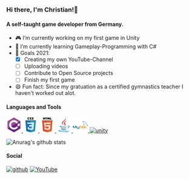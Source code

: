 ### Hi there, I'm Christian!👋
#### A self-taught game developer from Germany.
- :video_game: I’m currently working on my first game in Unity
- :seedling: I’m currently learning Gameplay-Programming with C#
- :goal_net: Goals 2021: 
     * [x] Creating my own YouTube-Channel
     * [ ] Uploading videos
     * [ ] Contribute to Open Source projects
     * [ ] Finish my first game
- :smile: Fun fact: Since my gratuation as a certified gymnastics teacher I haven't worked out alot.

#### Languages and Tools
<p align="left"> <a href="https://www.w3schools.com/cs/" target="_blank"> <img src="https://raw.githubusercontent.com/devicons/devicon/master/icons/csharp/csharp-original.svg" alt="csharp" width="40" height="40"/> </a> <a href="https://www.w3schools.com/css/" target="_blank"> <img src="https://raw.githubusercontent.com/devicons/devicon/master/icons/css3/css3-original-wordmark.svg" alt="css3" width="40" height="40"/> </a> <a href="https://www.w3.org/html/" target="_blank"> <img src="https://raw.githubusercontent.com/devicons/devicon/master/icons/html5/html5-original-wordmark.svg" alt="html5" width="40" height="40"/> </a> <a href="https://www.java.com" target="_blank"> <img src="https://raw.githubusercontent.com/devicons/devicon/master/icons/java/java-original.svg" alt="java" width="40" height="40"/> </a> <a href="https://www.mysql.com/" target="_blank"> <img src="https://raw.githubusercontent.com/devicons/devicon/master/icons/mysql/mysql-original-wordmark.svg" alt="mysql" width="40" height="40"/> </a> <a href="https://unity.com/" target="_blank"> <img src="https://www.vectorlogo.zone/logos/unity3d/unity3d-icon.svg" alt="unity" width="40" height="40"/> </a> </p>

![Anurag's github stats](https://github-readme-stats.vercel.app/api?username=ChrisPfeuffer&show_icons=true&theme=radical&count_private=true)

#### Social
[<img src='https://cdn.jsdelivr.net/npm/simple-icons@3.0.1/icons/github.svg' alt='github' height='40'>](https://github.com/ChrisPfeuffer)  [<img src='https://cdn.jsdelivr.net/npm/simple-icons@3.0.1/icons/youtube.svg' alt='YouTube' height='40'>](https://www.youtube.com/channel/PVmXpUg_NcK5FDWgOhlinw) 
